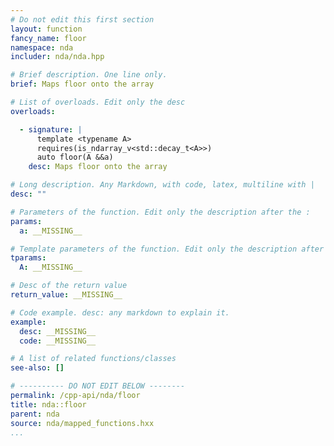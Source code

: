```yaml
---
# Do not edit this first section
layout: function
fancy_name: floor
namespace: nda
includer: nda/nda.hpp

# Brief description. One line only.
brief: Maps floor onto the array

# List of overloads. Edit only the desc
overloads:

  - signature: |
      template <typename A>
      requires(is_ndarray_v<std::decay_t<A>>)
      auto floor(A &&a)
    desc: Maps floor onto the array

# Long description. Any Markdown, with code, latex, multiline with |
desc: ""

# Parameters of the function. Edit only the description after the :
params:
  a: __MISSING__

# Template parameters of the function. Edit only the description after the :
tparams:
  A: __MISSING__

# Desc of the return value
return_value: __MISSING__

# Code example. desc: any markdown to explain it.
example:
  desc: __MISSING__
  code: __MISSING__

# A list of related functions/classes
see-also: []

# ---------- DO NOT EDIT BELOW --------
permalink: /cpp-api/nda/floor
title: nda::floor
parent: nda
source: nda/mapped_functions.hxx
...
```


